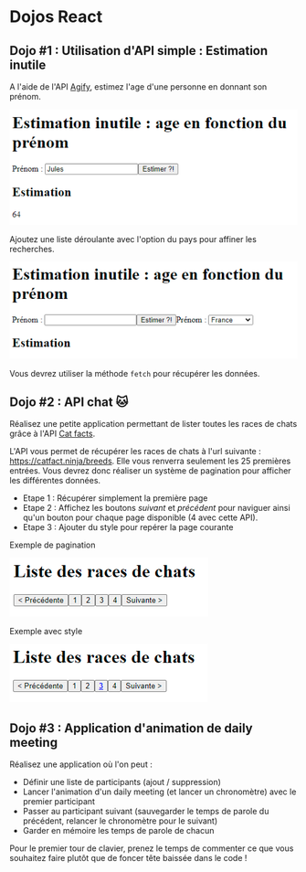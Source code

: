 # Dojos React

## Dojo #1 : Utilisation d'API simple : Estimation inutile

A l'aide de l'API [Agify](https://agify.io/), estimez l'age d'une personne en donnant son prénom.

![Exemple d'estimation d'age](dojo-age.png)

Ajoutez une liste déroulante avec l'option du pays pour affiner les recherches.

![Exemple avec pays](dojo-age-cnt.png)

Vous devrez utiliser la méthode `fetch` pour récupérer les données.

## Dojo #2 : API chat 🐱

Réalisez une petite application permettant de lister toutes les races de chats grâce à l'API [Cat facts](https://catfact.ninja/).

L'API vous permet de récupérer les races de chats à l'url suivante : https://catfact.ninja/breeds. Elle vous renverra seulement les 25 premières entrées. Vous devrez donc réaliser un système de pagination pour afficher les différentes données.

- Etape 1 : Récupérer simplement la première page
- Etape 2 : Affichez les boutons *suivant* et *précédent* pour naviguer ainsi qu'un bouton pour chaque page disponible (4 avec cette API).
- Etape 3 : Ajouter du style pour repérer la page courante

Exemple de pagination

![Etape 2](dojo-chat.png)

Exemple avec style

![Etape 3](dojo-chat-2.png)

## Dojo #3 : Application d'animation de daily meeting

Réalisez une application où l'on peut :

- Définir une liste de participants (ajout / suppression)
- Lancer l'animation d'un daily meeting (et lancer un chronomètre) avec le premier participant
- Passer au participant suivant (sauvegarder le temps de parole du précédent, relancer le chronomètre pour le suivant)
- Garder en mémoire les temps de parole de chacun

Pour le premier tour de clavier, prenez le temps de commenter ce que vous souhaitez faire plutôt que de foncer tête baissée dans le code !

